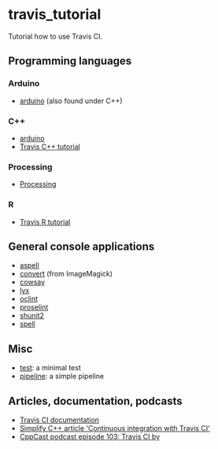 # travis_tutorial

Tutorial how to use Travis CI.

## Programming languages

### Arduino

 * [arduino](https://github.com/richelbilderbeek/travis_arduino) (also found under C++)

### C++

 * [arduino](https://github.com/richelbilderbeek/travis_arduino)
 * [Travis C++ tutorial](https://github.com/richelbilderbeek/travis_cpp_tutorial)

### Processing

 * [Processing](https://github.com/richelbilderbeek/travis_processing)

### R

 * [Travis R tutorial](https://github.com/richelbilderbeek/travis_r_tutorial)

## General console applications

 * [aspell](https://github.com/richelbilderbeek/travis_aspell)
 * [convert](https://github.com/richelbilderbeek/travis_convert) (from ImageMagick)
 * [cowsay](https://github.com/richelbilderbeek/travis_cowsay)
 * [lyx](https://github.com/richelbilderbeek/travis_lyx)
 * [oclint](https://github.com/richelbilderbeek/travis_oclint)
 * [proselint](https://github.com/richelbilderbeek/travis_proselint)
 * [shunit2](https://github.com/richelbilderbeek/travis_shunit2)
 * [spell](https://github.com/richelbilderbeek/travis_spell)

## Misc

 * [test](https://github.com/richelbilderbeek/travis_test): a minimal test
 * [pipeline](https://github.com/richelbilderbeek/travis_example_pipeline): a simple pipeline


## Articles, documentation, podcasts

 * [Travis CI documentation](https://github.com/travis-ci/docs-travis-ci-com)
 * [Simplify C++ article 'Continuous integration with Travis CI'](https://github.com/richelbilderbeek/simplify_cpp_travis_intro)
 * [CppCast podcast episode 103: Travis CI by](http://cppcast.com/2017/06/richel-bilderbeek/)
